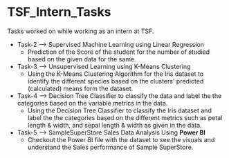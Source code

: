 # TSF_Intern_Tasks
Tasks worked on while working as an intern at TSF.

* Task-2  -->  Supervised Machine Learning using Linear Regression
  * Prediction of the Score of the student for the number of studied based on the given data for the same.
* Task-3  -->  Unsupervised Learning using K-Means Clustering 
  * Using the K-Means Clustering Algorithm for the Iris dataset to identify the different species based on the clusters' predicted (calculated) means form the dataset. 
* Task-4  -->  Decision Tree Classifier to classify the data and label the the categories based on the variable metrics in the data.
  * Using the Decision Tree Classifier to classify the Iris dataset and label the the categories based on the different metrics such as petal length & width, and sepal length & width as given in the data.
* Task-5  -->  SampleSuperStore Sales Data Analysis Using **Power BI**
  * Checkout the Power BI file with the dataset to see the visuals and understand the Sales performance of Sample SuperStore.
